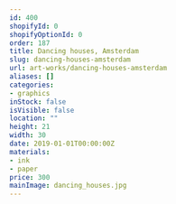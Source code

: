 ```yaml
---
id: 400
shopifyId: 0
shopifyOptionId: 0
order: 187
title: Dancing houses, Amsterdam
slug: dancing-houses-amsterdam
url: art-works/dancing-houses-amsterdam
aliases: []
categories:
- graphics
inStock: false
isVisible: false
location: ""
height: 21
width: 30
date: 2019-01-01T00:00:00Z
materials:
- ink
- paper
price: 300
mainImage: dancing_houses.jpg
---
```

